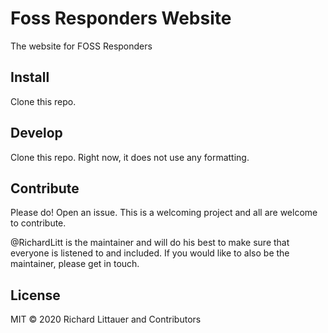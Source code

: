 # Foss Responders Website

The website for FOSS Responders

## Install

Clone this repo.

## Develop

Clone this repo. Right now, it does not use any formatting.

## Contribute

Please do! Open an issue. This is a welcoming project and all are welcome to contribute.

@RichardLitt is the maintainer and will do his best to make sure that everyone is listened to and included. If you would like to also be the maintainer, please get in touch.

## License

MIT © 2020 Richard Littauer and Contributors